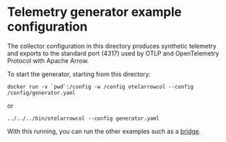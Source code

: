 # Telemetry generator example configuration

The collector configuration in this directory produces synthetic
telemetry and exports to the standard port (4317) used by OTLP and
OpenTelemetry Protocol with Apache Arrow.

To start the generator, starting from this directory:

```
docker run -v `pwd`:/config -w /config otelarrowcol --config /config/generator.yaml
```

or

```
../../../bin/otelarrowcol --config generator.yaml
```

With this running, you can run the other examples such as a
[bridge](../bridge/README.md).
